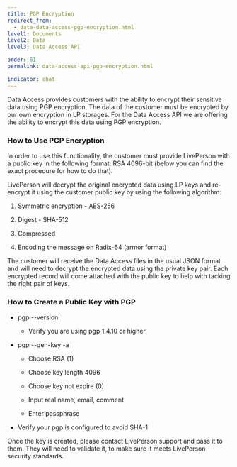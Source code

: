 ```yaml
---
title: PGP Encryption
redirect_from:
  - data-data-access-pgp-encryption.html
level1: Documents
level2: Data
level3: Data Access API

order: 61
permalink: data-access-api-pgp-encryption.html

indicator: chat
---
```


Data Access provides customers with the ability to encrypt their sensitive data using PGP encryption. The data of the customer must be encrypted by our own encryption in LP storages. For the Data Access API we are offering the ability to encrypt this data using PGP encryption.

### How to Use PGP Encryption

In order to use this functionality, the customer must provide LivePerson with a public key in the following format: RSA 4096-bit (below you can find the exact procedure for how to do that).

LivePerson will decrypt the original encrypted data using LP keys and re-encrypt it using the customer public key by using the following algorithm:

1. Symmetric encryption - AES-256

2. Digest - SHA-512

3. Compressed

4. Encoding the message on Radix-64 (armor format)

The customer will receive the Data Access files in the usual JSON format and will need to decrypt the encrypted data using the private key pair. Each encrypted record will come attached with the public key to help with tacking the right pair of keys.

### How to Create a Public Key with PGP

* pgp --version
	
	* Verify you are using pgp 1.4.10 or higher

* pgp --gen-key -a

	* Choose RSA (1)

	* Choose key length 4096

	* Choose key not expire (0)

	* Input real name, email, comment

	* Enter passphrase

* Verify your pgp is configured to avoid SHA-1

Once the key is created, please contact LivePerson support and pass it to them. They will need to validate it, to make sure it meets LivePerson security standards.